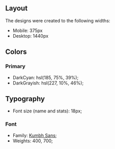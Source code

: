 ## Layout

The designs were created to the following widths:

- Mobile: 375px
- Desktop: 1440px

## Colors

### Primary

- DarkCyan: hsl(185, 75%, 39%);
- DarkGrayish: hsl(227, 10%, 46%);

## Typography

- Font size (name and stats): 18px;

### Font

- Family: [Kumbh Sans](https://fonts.google.com/specimen/Kumbh+Sans);
- Weights: 400, 700;
